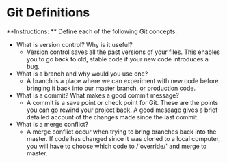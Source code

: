 # Git Definitions

**Instructions: ** Define each of the following Git concepts.

* What is version control?  Why is it useful?
	* Version control saves all the past versions of your files. This enables you to go back to old, stable code if your new code introduces a bug. 
* What is a branch and why would you use one?
	* A branch is a place where we can experiment with new code before bringing it back into our master branch, or production code. 
* What is a commit? What makes a good commit message?
	* A commit is a save point or check point for Git. These are the points you can go rewind your project back. A good message gives a brief detailed account of the changes made since the last commit. 
* What is a merge conflict?
	* A merge conflict occur when trying to bring branches back into the master. If code has changed since it was cloned to a local computer, you will have to choose which code to /'override/' and merge to master. 